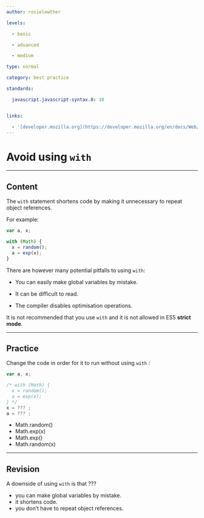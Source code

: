 ```yaml
---
author: rosielowther

levels:

  - basic

  - advanced

  - medium

type: normal

category: best practice

standards:

  javascript.javascript-syntax.0: 10


links:

  - '[developer.mozilla.org](https://developer.mozilla.org/en/docs/Web/JavaScript/Reference/Statements/with){website}'
---
```


# Avoid using `with`

---

## Content

The `with` statement shortens code by making it unnecessary to repeat object references.

For example:

```javascript
var a, x;

with (Math) {
  x = random();
  a = exp(x);
}
```

There are however many potential pitfalls to using `with`:

- You can easily make global variables by mistake.

- It can be difficult to read.

- The compiler disables optimisation operations.

It is not recommended that you use `with` and it is not allowed in ES5 **strict mode**.

---

## Practice

Change the code in order for it to run without using `with` :

```javascript
var a, x;

/* with (Math) {
  x = random();
  a = exp(x);
} */
x = ??? ;
a = ??? ;
```

- Math.random()
- Math.exp(x)
- Math.exp()
- Math.random(x)

---

## Revision

A downside of using `with` is that ???

- you can make global variables by mistake.
- it shortens code.
- you don’t have to repeat object references.
